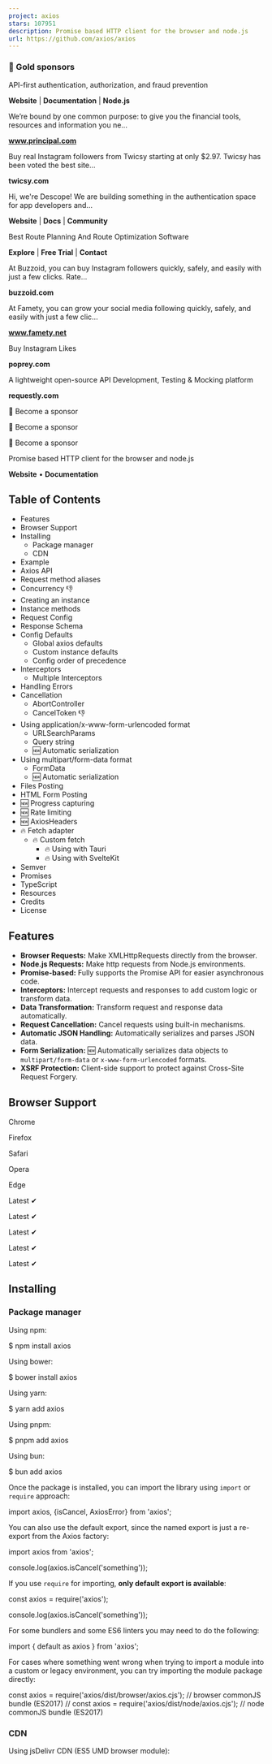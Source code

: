 ```yaml
---
project: axios
stars: 107951
description: Promise based HTTP client for the browser and node.js
url: https://github.com/axios/axios
---
```


### 🥇 Gold sponsors  

API-first authentication, authorization, and fraud prevention

**Website** | **Documentation** | **Node.js**

We’re bound by one common purpose: to give you the financial tools, resources and information you ne...

**www.principal.com**

Buy real Instagram followers from Twicsy starting at only $2.97. Twicsy has been voted the best site...

**twicsy.com**

Hi, we're Descope! We are building something in the authentication space for app developers and...

**Website** | **Docs** | **Community**

Best Route Planning And Route Optimization Software

**Explore** | **Free Trial** | **Contact**

At Buzzoid, you can buy Instagram followers quickly, safely, and easily with just a few clicks. Rate...

**buzzoid.com**

At Famety, you can grow your social media following quickly, safely, and easily with just a few clic...

**www.famety.net**

Buy Instagram Likes

**poprey.com**

A lightweight open-source API Development, Testing & Mocking platform

**requestly.com**

💜 Become a sponsor

💜 Become a sponsor

💜 Become a sponsor

  
  

  

Promise based HTTP client for the browser and node.js

**Website** • **Documentation**

Table of Contents
-----------------

-   Features
-   Browser Support
-   Installing
    -   Package manager
    -   CDN
-   Example
-   Axios API
-   Request method aliases
-   Concurrency 👎
-   Creating an instance
-   Instance methods
-   Request Config
-   Response Schema
-   Config Defaults
    -   Global axios defaults
    -   Custom instance defaults
    -   Config order of precedence
-   Interceptors
    -   Multiple Interceptors
-   Handling Errors
-   Cancellation
    -   AbortController
    -   CancelToken 👎
-   Using application/x-www-form-urlencoded format
    -   URLSearchParams
    -   Query string
    -   🆕 Automatic serialization
-   Using multipart/form-data format
    -   FormData
    -   🆕 Automatic serialization
-   Files Posting
-   HTML Form Posting
-   🆕 Progress capturing
-   🆕 Rate limiting
-   🆕 AxiosHeaders
-   🔥 Fetch adapter
    -   🔥 Custom fetch
        -   🔥 Using with Tauri
        -   🔥 Using with SvelteKit
-   Semver
-   Promises
-   TypeScript
-   Resources
-   Credits
-   License

Features
--------

-   **Browser Requests:** Make XMLHttpRequests directly from the browser.
-   **Node.js Requests:** Make http requests from Node.js environments.
-   **Promise-based:** Fully supports the Promise API for easier asynchronous code.
-   **Interceptors:** Intercept requests and responses to add custom logic or transform data.
-   **Data Transformation:** Transform request and response data automatically.
-   **Request Cancellation:** Cancel requests using built-in mechanisms.
-   **Automatic JSON Handling:** Automatically serializes and parses JSON data.
-   **Form Serialization:** 🆕 Automatically serializes data objects to `multipart/form-data` or `x-www-form-urlencoded` formats.
-   **XSRF Protection:** Client-side support to protect against Cross-Site Request Forgery.

Browser Support
---------------

Chrome

Firefox

Safari

Opera

Edge

Latest ✔

Latest ✔

Latest ✔

Latest ✔

Latest ✔

Installing
----------

### Package manager

Using npm:

$ npm install axios

Using bower:

$ bower install axios

Using yarn:

$ yarn add axios

Using pnpm:

$ pnpm add axios

Using bun:

$ bun add axios

Once the package is installed, you can import the library using `import` or `require` approach:

import axios, {isCancel, AxiosError} from 'axios';

You can also use the default export, since the named export is just a re-export from the Axios factory:

import axios from 'axios';

console.log(axios.isCancel('something'));

If you use `require` for importing, **only default export is available**:

const axios \= require('axios');

console.log(axios.isCancel('something'));

For some bundlers and some ES6 linters you may need to do the following:

import { default as axios } from 'axios';

For cases where something went wrong when trying to import a module into a custom or legacy environment, you can try importing the module package directly:

const axios \= require('axios/dist/browser/axios.cjs'); // browser commonJS bundle (ES2017)
// const axios = require('axios/dist/node/axios.cjs'); // node commonJS bundle (ES2017)

### CDN

Using jsDelivr CDN (ES5 UMD browser module):

<script src\="https://cdn.jsdelivr.net/npm/axios@1.6.7/dist/axios.min.js"\></script\>

Using unpkg CDN:

<script src\="https://unpkg.com/axios@1.6.7/dist/axios.min.js"\></script\>

Example
-------

> **Note**: CommonJS usage In order to gain the TypeScript typings (for intellisense / autocomplete) while using CommonJS imports with `require()`, use the following approach:

import axios from 'axios';
//const axios = require('axios'); // legacy way

// Make a request for a user with a given ID
axios.get('/user?ID=12345')
  .then(function (response) {
    // handle success
    console.log(response);
  })
  .catch(function (error) {
    // handle error
    console.log(error);
  })
  .finally(function () {
    // always executed
  });

// Optionally the request above could also be done as
axios.get('/user', {
    params: {
      ID: 12345
    }
  })
  .then(function (response) {
    console.log(response);
  })
  .catch(function (error) {
    console.log(error);
  })
  .finally(function () {
    // always executed
  });

// Want to use async/await? Add the \`async\` keyword to your outer function/method.
async function getUser() {
  try {
    const response \= await axios.get('/user?ID=12345');
    console.log(response);
  } catch (error) {
    console.error(error);
  }
}

> **Note**: `async/await` is part of ECMAScript 2017 and is not supported in Internet Explorer and older browsers, so use with caution.

Performing a `POST` request

axios.post('/user', {
    firstName: 'Fred',
    lastName: 'Flintstone'
  })
  .then(function (response) {
    console.log(response);
  })
  .catch(function (error) {
    console.log(error);
  });

Performing multiple concurrent requests

function getUserAccount() {
  return axios.get('/user/12345');
}

function getUserPermissions() {
  return axios.get('/user/12345/permissions');
}

Promise.all(\[getUserAccount(), getUserPermissions()\])
  .then(function (results) {
    const acct \= results\[0\];
    const perm \= results\[1\];
  });

axios API
---------

Requests can be made by passing the relevant config to `axios`.

##### axios(config)

// Send a POST request
axios({
  method: 'post',
  url: '/user/12345',
  data: {
    firstName: 'Fred',
    lastName: 'Flintstone'
  }
});

// GET request for remote image in node.js
axios({
  method: 'get',
  url: 'https://bit.ly/2mTM3nY',
  responseType: 'stream'
})
  .then(function (response) {
    response.data.pipe(fs.createWriteStream('ada\_lovelace.jpg'))
  });

##### axios(url\[, config\])

// Send a GET request (default method)
axios('/user/12345');

### Request method aliases

For convenience, aliases have been provided for all common request methods.

##### axios.request(config)

##### axios.get(url\[, config\])

##### axios.delete(url\[, config\])

##### axios.head(url\[, config\])

##### axios.options(url\[, config\])

##### axios.post(url\[, data\[, config\]\])

##### axios.put(url\[, data\[, config\]\])

##### axios.patch(url\[, data\[, config\]\])

###### NOTE

When using the alias methods `url`, `method`, and `data` properties don't need to be specified in config.

### Concurrency (Deprecated)

Please use `Promise.all` to replace the below functions.

Helper functions for dealing with concurrent requests.

axios.all(iterable) axios.spread(callback)

### Creating an instance

You can create a new instance of axios with a custom config.

##### axios.create(\[config\])

const instance \= axios.create({
  baseURL: 'https://some-domain.com/api/',
  timeout: 1000,
  headers: {'X-Custom-Header': 'foobar'}
});

### Instance methods

The available instance methods are listed below. The specified config will be merged with the instance config.

##### axios#request(config)

##### axios#get(url\[, config\])

##### axios#delete(url\[, config\])

##### axios#head(url\[, config\])

##### axios#options(url\[, config\])

##### axios#post(url\[, data\[, config\]\])

##### axios#put(url\[, data\[, config\]\])

##### axios#patch(url\[, data\[, config\]\])

##### axios#getUri(\[config\])

Request Config
--------------

These are the available config options for making requests. Only the `url` is required. Requests will default to `GET` if `method` is not specified.

{
  // \`url\` is the server URL that will be used for the request
  url: '/user',

  // \`method\` is the request method to be used when making the request
  method: 'get', // default

  // \`baseURL\` will be prepended to \`url\` unless \`url\` is absolute and option \`allowAbsoluteUrls\` is set to true.
  // It can be convenient to set \`baseURL\` for an instance of axios to pass relative URLs
  // to methods of that instance.
  baseURL: 'https://some-domain.com/api/',

  // \`allowAbsoluteUrls\` determines whether or not absolute URLs will override a configured \`baseUrl\`.
  // When set to true (default), absolute values for \`url\` will override \`baseUrl\`.
  // When set to false, absolute values for \`url\` will always be prepended by \`baseUrl\`.
  allowAbsoluteUrls: true,

  // \`transformRequest\` allows changes to the request data before it is sent to the server
  // This is only applicable for request methods 'PUT', 'POST', 'PATCH' and 'DELETE'
  // The last function in the array must return a string or an instance of Buffer, ArrayBuffer,
  // FormData or Stream
  // You may modify the headers object.
  transformRequest: \[function (data, headers) {
    // Do whatever you want to transform the data

    return data;
  }\],

  // \`transformResponse\` allows changes to the response data to be made before
  // it is passed to then/catch
  transformResponse: \[function (data) {
    // Do whatever you want to transform the data

    return data;
  }\],

  // \`headers\` are custom headers to be sent
  headers: {'X-Requested-With': 'XMLHttpRequest'},

  // \`params\` are the URL parameters to be sent with the request
  // Must be a plain object or a URLSearchParams object
  params: {
    ID: 12345
  },

  // \`paramsSerializer\` is an optional config that allows you to customize serializing \`params\`.
  paramsSerializer: {

    // Custom encoder function which sends key/value pairs in an iterative fashion.
    encode?: (param: string): string \=> { /\* Do custom operations here and return transformed string \*/ },

    // Custom serializer function for the entire parameter. Allows user to mimic pre 1.x behaviour.
    serialize?: (params: Record<string, any\>, options?: ParamsSerializerOptions ),

    // Configuration for formatting array indexes in the params.
    indexes: false // Three available options: (1) indexes: null (leads to no brackets), (2) (default) indexes: false (leads to empty brackets), (3) indexes: true (leads to brackets with indexes).
  },

  // \`data\` is the data to be sent as the request body
  // Only applicable for request methods 'PUT', 'POST', 'DELETE , and 'PATCH'
  // When no \`transformRequest\` is set, must be of one of the following types:
  // - string, plain object, ArrayBuffer, ArrayBufferView, URLSearchParams
  // - Browser only: FormData, File, Blob
  // - Node only: Stream, Buffer, FormData (form-data package)
  data: {
    firstName: 'Fred'
  },

  // syntax alternative to send data into the body
  // method post
  // only the value is sent, not the key
  data: 'Country=Brasil&City=Belo Horizonte',

  // \`timeout\` specifies the number of milliseconds before the request times out.
  // If the request takes longer than \`timeout\`, the request will be aborted.
  timeout: 1000, // default is \`0\` (no timeout)

  // \`withCredentials\` indicates whether or not cross-site Access-Control requests
  // should be made using credentials
  withCredentials: false, // default

  // \`adapter\` allows custom handling of requests which makes testing easier.
  // Return a promise and supply a valid response (see lib/adapters/README.md)
  adapter: function (config) {
    /\* ... \*/
  },
  // Also, you can set the name of the built-in adapter, or provide an array with their names
  // to choose the first available in the environment
  adapter: 'xhr', // 'fetch' | 'http' | \['xhr', 'http', 'fetch'\]

  // \`auth\` indicates that HTTP Basic auth should be used, and supplies credentials.
  // This will set an \`Authorization\` header, overwriting any existing
  // \`Authorization\` custom headers you have set using \`headers\`.
  // Please note that only HTTP Basic auth is configurable through this parameter.
  // For Bearer tokens and such, use \`Authorization\` custom headers instead.
  auth: {
    username: 'janedoe',
    password: 's00pers3cret'
  },

  // \`responseType\` indicates the type of data that the server will respond with
  // options are: 'arraybuffer', 'document', 'json', 'text', 'stream'
  //   browser only: 'blob'
  responseType: 'json', // default

  // \`responseEncoding\` indicates encoding to use for decoding responses (Node.js only)
  // Note: Ignored for \`responseType\` of 'stream' or client-side requests
  // options are: 'ascii', 'ASCII', 'ansi', 'ANSI', 'binary', 'BINARY', 'base64', 'BASE64', 'base64url',
  // 'BASE64URL', 'hex', 'HEX', 'latin1', 'LATIN1', 'ucs-2', 'UCS-2', 'ucs2', 'UCS2', 'utf-8', 'UTF-8',
  // 'utf8', 'UTF8', 'utf16le', 'UTF16LE'
  responseEncoding: 'utf8', // default

  // \`xsrfCookieName\` is the name of the cookie to use as a value for xsrf token
  xsrfCookieName: 'XSRF-TOKEN', // default

  // \`xsrfHeaderName\` is the name of the http header that carries the xsrf token value
  xsrfHeaderName: 'X-XSRF-TOKEN', // default

  // \`undefined\` (default) - set XSRF header only for the same origin requests
  withXSRFToken: boolean | undefined | ((config: InternalAxiosRequestConfig) \=> boolean | undefined),

  // \`onUploadProgress\` allows handling of progress events for uploads
  // browser & node.js
  onUploadProgress: function ({loaded, total, progress, bytes, estimated, rate, upload \= true}) {
    // Do whatever you want with the Axios progress event
  },

  // \`onDownloadProgress\` allows handling of progress events for downloads
  // browser & node.js
  onDownloadProgress: function ({loaded, total, progress, bytes, estimated, rate, download \= true}) {
    // Do whatever you want with the Axios progress event
  },

  // \`maxContentLength\` defines the max size of the http response content in bytes allowed in node.js
  maxContentLength: 2000,

  // \`maxBodyLength\` (Node only option) defines the max size of the http request content in bytes allowed
  maxBodyLength: 2000,

  // \`validateStatus\` defines whether to resolve or reject the promise for a given
  // HTTP response status code. If \`validateStatus\` returns \`true\` (or is set to \`null\`
  // or \`undefined\`), the promise will be resolved; otherwise, the promise will be
  // rejected.
  validateStatus: function (status) {
    return status \>= 200 && status < 300; // default
  },

  // \`maxRedirects\` defines the maximum number of redirects to follow in node.js.
  // If set to 0, no redirects will be followed.
  maxRedirects: 21, // default

  // \`beforeRedirect\` defines a function that will be called before redirect.
  // Use this to adjust the request options upon redirecting,
  // to inspect the latest response headers,
  // or to cancel the request by throwing an error
  // If maxRedirects is set to 0, \`beforeRedirect\` is not used.
  beforeRedirect: (options, { headers }) \=> {
    if (options.hostname \=== "example.com") {
      options.auth \= "user:password";
    }
  },

  // \`socketPath\` defines a UNIX Socket to be used in node.js.
  // e.g. '/var/run/docker.sock' to send requests to the docker daemon.
  // Only either \`socketPath\` or \`proxy\` can be specified.
  // If both are specified, \`socketPath\` is used.
  socketPath: null, // default

  // \`transport\` determines the transport method that will be used to make the request.
  // If defined, it will be used. Otherwise, if \`maxRedirects\` is 0,
  // the default \`http\` or \`https\` library will be used, depending on the protocol specified in \`protocol\`.
  // Otherwise, the \`httpFollow\` or \`httpsFollow\` library will be used, again depending on the protocol,
  // which can handle redirects.
  transport: undefined, // default

  // \`httpAgent\` and \`httpsAgent\` define a custom agent to be used when performing http
  // and https requests, respectively, in node.js. This allows options to be added like
  // \`keepAlive\` that are not enabled by default before Node.js v19.0.0. After Node.js
  // v19.0.0, you no longer need to customize the agent to enable \`keepAlive\` because
  // \`http.globalAgent\` has \`keepAlive\` enabled by default.
  httpAgent: new http.Agent({ keepAlive: true }),
  httpsAgent: new https.Agent({ keepAlive: true }),

  // \`proxy\` defines the hostname, port, and protocol of the proxy server.
  // You can also define your proxy using the conventional \`http\_proxy\` and
  // \`https\_proxy\` environment variables. If you are using environment variables
  // for your proxy configuration, you can also define a \`no\_proxy\` environment
  // variable as a comma-separated list of domains that should not be proxied.
  // Use \`false\` to disable proxies, ignoring environment variables.
  // \`auth\` indicates that HTTP Basic auth should be used to connect to the proxy, and
  // supplies credentials.
  // This will set an \`Proxy-Authorization\` header, overwriting any existing
  // \`Proxy-Authorization\` custom headers you have set using \`headers\`.
  // If the proxy server uses HTTPS, then you must set the protocol to \`https\`.
  proxy: {
    protocol: 'https',
    host: '127.0.0.1',
    // hostname: '127.0.0.1' // Takes precedence over 'host' if both are defined
    port: 9000,
    auth: {
      username: 'mikeymike',
      password: 'rapunz3l'
    }
  },

  // \`cancelToken\` specifies a cancel token that can be used to cancel the request
  // (see Cancellation section below for details)
  cancelToken: new CancelToken(function (cancel) {
  }),

  // an alternative way to cancel Axios requests using AbortController
  signal: new AbortController().signal,

  // \`decompress\` indicates whether or not the response body should be decompressed
  // automatically. If set to \`true\` will also remove the 'content-encoding' header
  // from the responses objects of all decompressed responses
  // - Node only (XHR cannot turn off decompression)
  decompress: true, // default

  // \`insecureHTTPParser\` boolean.
  // Indicates where to use an insecure HTTP parser that accepts invalid HTTP headers.
  // This may allow interoperability with non-conformant HTTP implementations.
  // Using the insecure parser should be avoided.
  // see options https://nodejs.org/dist/latest-v12.x/docs/api/http.html#http\_http\_request\_url\_options\_callback
  // see also https://nodejs.org/en/blog/vulnerability/february-2020-security-releases/#strict-http-header-parsing-none
  insecureHTTPParser: undefined, // default

  // transitional options for backward compatibility that may be removed in the newer versions
  transitional: {
    // silent JSON parsing mode
    // \`true\`  - ignore JSON parsing errors and set response.data to null if parsing failed (old behaviour)
    // \`false\` - throw SyntaxError if JSON parsing failed (Note: responseType must be set to 'json')
    silentJSONParsing: true, // default value for the current Axios version

    // try to parse the response string as JSON even if \`responseType\` is not 'json'
    forcedJSONParsing: true,

    // throw ETIMEDOUT error instead of generic ECONNABORTED on request timeouts
    clarifyTimeoutError: false,
  },

  env: {
    // The FormData class to be used to automatically serialize the payload into a FormData object
    FormData: window?.FormData || global?.FormData
  },

  formSerializer: {
      visitor: (value, key, path, helpers) \=> {}; // custom visitor function to serialize form values
      dots: boolean; // use dots instead of brackets format
      metaTokens: boolean; // keep special endings like {} in parameter key
      indexes: boolean; // array indexes format null - no brackets, false - empty brackets, true - brackets with indexes
  },

  // http adapter only (node.js)
  maxRate: \[
    100 \* 1024, // 100KB/s upload limit,
    100 \* 1024  // 100KB/s download limit
  \]
}

Response Schema
---------------

The response for a request contains the following information.

{
  // \`data\` is the response that was provided by the server
  data: {},

  // \`status\` is the HTTP status code from the server response
  status: 200,

  // \`statusText\` is the HTTP status message from the server response
  statusText: 'OK',

  // \`headers\` the HTTP headers that the server responded with
  // All header names are lowercase and can be accessed using the bracket notation.
  // Example: \`response.headers\['content-type'\]\`
  headers: {},

  // \`config\` is the config that was provided to \`axios\` for the request
  config: {},

  // \`request\` is the request that generated this response
  // It is the last ClientRequest instance in node.js (in redirects)
  // and an XMLHttpRequest instance in the browser
  request: {}
}

When using `then`, you will receive the response as follows:

axios.get('/user/12345')
  .then(function (response) {
    console.log(response.data);
    console.log(response.status);
    console.log(response.statusText);
    console.log(response.headers);
    console.log(response.config);
  });

When using `catch`, or passing a rejection callback as second parameter of `then`, the response will be available through the `error` object as explained in the Handling Errors section.

Config Defaults
---------------

You can specify config defaults that will be applied to every request.

### Global axios defaults

axios.defaults.baseURL \= 'https://api.example.com';

// Important: If axios is used with multiple domains, the AUTH\_TOKEN will be sent to all of them.
// See below for an example using Custom instance defaults instead.
axios.defaults.headers.common\['Authorization'\] \= AUTH\_TOKEN;

axios.defaults.headers.post\['Content-Type'\] \= 'application/x-www-form-urlencoded';

### Custom instance defaults

// Set config defaults when creating the instance
const instance \= axios.create({
  baseURL: 'https://api.example.com'
});

// Alter defaults after instance has been created
instance.defaults.headers.common\['Authorization'\] \= AUTH\_TOKEN;

### Config order of precedence

Config will be merged with an order of precedence. The order is library defaults found in lib/defaults/index.js, then `defaults` property of the instance, and finally `config` argument for the request. The latter will take precedence over the former. Here's an example.

// Create an instance using the config defaults provided by the library
// At this point the timeout config value is \`0\` as is the default for the library
const instance \= axios.create();

// Override timeout default for the library
// Now all requests using this instance will wait 2.5 seconds before timing out
instance.defaults.timeout \= 2500;

// Override timeout for this request as it's known to take a long time
instance.get('/longRequest', {
  timeout: 5000
});

Interceptors
------------

You can intercept requests or responses before they are handled by `then` or `catch`.

const instance \= axios.create();

// Add a request interceptor
instance.interceptors.request.use(function (config) {
    // Do something before request is sent
    return config;
  }, function (error) {
    // Do something with request error
    return Promise.reject(error);
  });

// Add a response interceptor
instance.interceptors.response.use(function (response) {
    // Any status code that lie within the range of 2xx cause this function to trigger
    // Do something with response data
    return response;
  }, function (error) {
    // Any status codes that falls outside the range of 2xx cause this function to trigger
    // Do something with response error
    return Promise.reject(error);
  });

If you need to remove an interceptor later you can.

const instance \= axios.create();
const myInterceptor \= instance.interceptors.request.use(function () {/\*...\*/});
axios.interceptors.request.eject(myInterceptor);

You can also clear all interceptors for requests or responses.

const instance \= axios.create();
instance.interceptors.request.use(function () {/\*...\*/});
instance.interceptors.request.clear(); // Removes interceptors from requests
instance.interceptors.response.use(function () {/\*...\*/});
instance.interceptors.response.clear(); // Removes interceptors from responses

You can add interceptors to a custom instance of axios.

const instance \= axios.create();
instance.interceptors.request.use(function () {/\*...\*/});

When you add request interceptors, they are presumed to be asynchronous by default. This can cause a delay in the execution of your axios request when the main thread is blocked (a promise is created under the hood for the interceptor and your request gets put on the bottom of the call stack). If your request interceptors are synchronous you can add a flag to the options object that will tell axios to run the code synchronously and avoid any delays in request execution.

axios.interceptors.request.use(function (config) {
  config.headers.test \= 'I am only a header!';
  return config;
}, null, { synchronous: true });

If you want to execute a particular interceptor based on a runtime check, you can add a `runWhen` function to the options object. The request interceptor will not be executed **if and only if** the return of `runWhen` is `false`. The function will be called with the config object (don't forget that you can bind your own arguments to it as well.) This can be handy when you have an asynchronous request interceptor that only needs to run at certain times.

function onGetCall(config) {
  return config.method \=== 'get';
}
axios.interceptors.request.use(function (config) {
  config.headers.test \= 'special get headers';
  return config;
}, null, { runWhen: onGetCall });

> **Note:** options parameter(having `synchronous` and `runWhen` properties) is only supported for request interceptors at the moment.

### Multiple Interceptors

Given you add multiple response interceptors and when the response was fulfilled

-   then each interceptor is executed
-   then they are executed in the order they were added
-   then only the last interceptor's result is returned
-   then every interceptor receives the result of its predecessor
-   and when the fulfillment-interceptor throws
    -   then the following fulfillment-interceptor is not called
    -   then the following rejection-interceptor is called
    -   once caught, another following fulfill-interceptor is called again (just like in a promise chain).

Read the interceptor tests for seeing all this in code.

Error Types
-----------

There are many different axios error messages that can appear that can provide basic information about the specifics of the error and where opportunities may lie in debugging.

The general structure of axios errors is as follows:

Property

Definition

message

A quick summary of the error message and the status it failed with.

name

This defines where the error originated from. For axios, it will always be an 'AxiosError'.

stack

Provides the stack trace of the error.

config

An axios config object with specific instance configurations defined by the user from when the request was made

code

Represents an axios identified error. The table below lists out specific definitions for internal axios error.

status

HTTP response status code. See here for common HTTP response status code meanings.

Below is a list of potential axios identified error:

Code

Definition

ERR\_BAD\_OPTION\_VALUE

Invalid value provided in axios configuration.

ERR\_BAD\_OPTION

Invalid option provided in axios configuration.

ERR\_NOT\_SUPPORT

Feature or method not supported in the current axios environment.

ERR\_DEPRECATED

Deprecated feature or method used in axios.

ERR\_INVALID\_URL

Invalid URL provided for axios request.

ECONNABORTED

Typically indicates that the request has been timed out (unless `transitional.clarifyTimeoutError` is set) or aborted by the browser or its plugin.

ERR\_CANCELED

Feature or method is canceled explicitly by the user using an AbortSignal (or a CancelToken).

ETIMEDOUT

Request timed out due to exceeding default axios timelimit. `transitional.clarifyTimeoutError` must be set to `true`, otherwise a generic `ECONNABORTED` error will be thrown instead.

ERR\_NETWORK

Network-related issue. In the browser, this error can also be caused by a CORS or Mixed Content policy violation. The browser does not allow the JS code to clarify the real reason for the error caused by security issues, so please check the console.

ERR\_FR\_TOO\_MANY\_REDIRECTS

Request is redirected too many times; exceeds max redirects specified in axios configuration.

ERR\_BAD\_RESPONSE

Response cannot be parsed properly or is in an unexpected format. Usually related to a response with `5xx` status code.

ERR\_BAD\_REQUEST

The request has an unexpected format or is missing required parameters. Usually related to a response with `4xx` status code.

Handling Errors
---------------

the default behavior is to reject every response that returns with a status code that falls out of the range of 2xx and treat it as an error.

axios.get('/user/12345')
  .catch(function (error) {
    if (error.response) {
      // The request was made and the server responded with a status code
      // that falls out of the range of 2xx
      console.log(error.response.data);
      console.log(error.response.status);
      console.log(error.response.headers);
    } else if (error.request) {
      // The request was made but no response was received
      // \`error.request\` is an instance of XMLHttpRequest in the browser and an instance of
      // http.ClientRequest in node.js
      console.log(error.request);
    } else {
      // Something happened in setting up the request that triggered an Error
      console.log('Error', error.message);
    }
    console.log(error.config);
  });

Using the `validateStatus` config option, you can override the default condition (status >= 200 && status < 300) and define HTTP code(s) that should throw an error.

axios.get('/user/12345', {
  validateStatus: function (status) {
    return status < 500; // Resolve only if the status code is less than 500
  }
})

Using `toJSON` you get an object with more information about the HTTP error.

axios.get('/user/12345')
  .catch(function (error) {
    console.log(error.toJSON());
  });

Cancellation
------------

### AbortController

Starting from `v0.22.0` Axios supports AbortController to cancel requests in fetch API way:

const controller \= new AbortController();

axios.get('/foo/bar', {
   signal: controller.signal
}).then(function(response) {
   //...
});
// cancel the request
controller.abort()

### CancelToken `👎deprecated`

You can also cancel a request using a _CancelToken_.

> The axios cancel token API is based on the withdrawn cancellable promises proposal.

> This API is deprecated since v0.22.0 and shouldn't be used in new projects

You can create a cancel token using the `CancelToken.source` factory as shown below:

const CancelToken \= axios.CancelToken;
const source \= CancelToken.source();

axios.get('/user/12345', {
  cancelToken: source.token
}).catch(function (thrown) {
  if (axios.isCancel(thrown)) {
    console.log('Request canceled', thrown.message);
  } else {
    // handle error
  }
});

axios.post('/user/12345', {
  name: 'new name'
}, {
  cancelToken: source.token
})

// cancel the request (the message parameter is optional)
source.cancel('Operation canceled by the user.');

You can also create a cancel token by passing an executor function to the `CancelToken` constructor:

const CancelToken \= axios.CancelToken;
let cancel;

axios.get('/user/12345', {
  cancelToken: new CancelToken(function executor(c) {
    // An executor function receives a cancel function as a parameter
    cancel \= c;
  })
});

// cancel the request
cancel();

> **Note:** you can cancel several requests with the same cancel token/abort controller. If a cancellation token is already cancelled at the moment of starting an Axios request, then the request is cancelled immediately, without any attempts to make a real request.

> During the transition period, you can use both cancellation APIs, even for the same request:

Using `application/x-www-form-urlencoded` format
------------------------------------------------

### URLSearchParams

By default, axios serializes JavaScript objects to `JSON`. To send data in the `application/x-www-form-urlencoded` format instead, you can use the `URLSearchParams` API, which is supported in the vast majority of browsers,and Node starting with v10 (released in 2018).

const params \= new URLSearchParams({ foo: 'bar' });
params.append('extraparam', 'value');
axios.post('/foo', params);

### Query string (Older browsers)

For compatibility with very old browsers, there is a polyfill available (make sure to polyfill the global environment).

Alternatively, you can encode data using the `qs` library:

const qs \= require('qs');
axios.post('/foo', qs.stringify({ 'bar': 123 }));

Or in another way (ES6),

import qs from 'qs';
const data \= { 'bar': 123 };
const options \= {
  method: 'POST',
  headers: { 'content-type': 'application/x-www-form-urlencoded' },
  data: qs.stringify(data),
  url,
};
axios(options);

### Older Node.js versions

For older Node.js engines, you can use the `querystring` module as follows:

const querystring \= require('querystring');
axios.post('https://something.com/', querystring.stringify({ foo: 'bar' }));

You can also use the `qs` library.

> **Note**: The `qs` library is preferable if you need to stringify nested objects, as the `querystring` method has known issues with that use case.

### 🆕 Automatic serialization to URLSearchParams

Axios will automatically serialize the data object to urlencoded format if the content-type header is set to "application/x-www-form-urlencoded".

const data \= {
  x: 1,
  arr: \[1, 2, 3\],
  arr2: \[1, \[2\], 3\],
  users: \[{name: 'Peter', surname: 'Griffin'}, {name: 'Thomas', surname: 'Anderson'}\],
};

await axios.postForm('https://postman-echo.com/post', data,
  {headers: {'content-type': 'application/x-www-form-urlencoded'}}
);

The server will handle it as:

  {
    x: '1',
    'arr\[\]': \[ '1', '2', '3' \],
    'arr2\[0\]': '1',
    'arr2\[1\]\[0\]': '2',
    'arr2\[2\]': '3',
    'arr3\[\]': \[ '1', '2', '3' \],
    'users\[0\]\[name\]': 'Peter',
    'users\[0\]\[surname\]': 'griffin',
    'users\[1\]\[name\]': 'Thomas',
    'users\[1\]\[surname\]': 'Anderson'
  }

If your backend body-parser (like `body-parser` of `express.js`) supports nested objects decoding, you will get the same object on the server-side automatically

  var app \= express();

  app.use(bodyParser.urlencoded({ extended: true })); // support encoded bodies

  app.post('/', function (req, res, next) {
     // echo body as JSON
     res.send(JSON.stringify(req.body));
  });

  server \= app.listen(3000);

Using `multipart/form-data` format
----------------------------------

### FormData

To send the data as a `multipart/formdata` you need to pass a formData instance as a payload. Setting the `Content-Type` header is not required as Axios guesses it based on the payload type.

const formData \= new FormData();
formData.append('foo', 'bar');

axios.post('https://httpbin.org/post', formData);

In node.js, you can use the `form-data` library as follows:

const FormData \= require('form-data');

const form \= new FormData();
form.append('my\_field', 'my value');
form.append('my\_buffer', new Buffer(10));
form.append('my\_file', fs.createReadStream('/foo/bar.jpg'));

axios.post('https://example.com', form)

### 🆕 Automatic serialization to FormData

Starting from `v0.27.0`, Axios supports automatic object serialization to a FormData object if the request `Content-Type` header is set to `multipart/form-data`.

The following request will submit the data in a FormData format (Browser & Node.js):

import axios from 'axios';

axios.post('https://httpbin.org/post', {x: 1}, {
  headers: {
    'Content-Type': 'multipart/form-data'
  }
}).then(({data}) \=> console.log(data));

In the `node.js` build, the (`form-data`) polyfill is used by default.

You can overload the FormData class by setting the `env.FormData` config variable, but you probably won't need it in most cases:

const axios \= require('axios');
var FormData \= require('form-data');

axios.post('https://httpbin.org/post', {x: 1, buf: new Buffer(10)}, {
  headers: {
    'Content-Type': 'multipart/form-data'
  }
}).then(({data}) \=> console.log(data));

Axios FormData serializer supports some special endings to perform the following operations:

-   `{}` - serialize the value with JSON.stringify
-   `[]` - unwrap the array-like object as separate fields with the same key

> **Note**: unwrap/expand operation will be used by default on arrays and FileList objects

FormData serializer supports additional options via `config.formSerializer: object` property to handle rare cases:

-   `visitor: Function` - user-defined visitor function that will be called recursively to serialize the data object to a `FormData` object by following custom rules.
    
-   `dots: boolean = false` - use dot notation instead of brackets to serialize arrays and objects;
    
-   `metaTokens: boolean = true` - add the special ending (e.g `user{}: '{"name": "John"}'`) in the FormData key. The back-end body-parser could potentially use this meta-information to automatically parse the value as JSON.
    
-   `indexes: null|false|true = false` - controls how indexes will be added to unwrapped keys of `flat` array-like objects.
    
    -   `null` - don't add brackets (`arr: 1`, `arr: 2`, `arr: 3`)
    -   `false`(default) - add empty brackets (`arr[]: 1`, `arr[]: 2`, `arr[]: 3`)
    -   `true` - add brackets with indexes (`arr[0]: 1`, `arr[1]: 2`, `arr[2]: 3`)

Let's say we have an object like this one:

const obj \= {
  x: 1,
  arr: \[1, 2, 3\],
  arr2: \[1, \[2\], 3\],
  users: \[{name: 'Peter', surname: 'Griffin'}, {name: 'Thomas', surname: 'Anderson'}\],
  'obj2{}': \[{x:1}\]
};

The following steps will be executed by the Axios serializer internally:

const formData \= new FormData();
formData.append('x', '1');
formData.append('arr\[\]', '1');
formData.append('arr\[\]', '2');
formData.append('arr\[\]', '3');
formData.append('arr2\[0\]', '1');
formData.append('arr2\[1\]\[0\]', '2');
formData.append('arr2\[2\]', '3');
formData.append('users\[0\]\[name\]', 'Peter');
formData.append('users\[0\]\[surname\]', 'Griffin');
formData.append('users\[1\]\[name\]', 'Thomas');
formData.append('users\[1\]\[surname\]', 'Anderson');
formData.append('obj2{}', '\[{"x":1}\]');

Axios supports the following shortcut methods: `postForm`, `putForm`, `patchForm` which are just the corresponding http methods with the `Content-Type` header preset to `multipart/form-data`.

Files Posting
-------------

You can easily submit a single file:

await axios.postForm('https://httpbin.org/post', {
  'myVar' : 'foo',
  'file': document.querySelector('#fileInput').files\[0\]
});

or multiple files as `multipart/form-data`:

await axios.postForm('https://httpbin.org/post', {
  'files\[\]': document.querySelector('#fileInput').files
});

`FileList` object can be passed directly:

await axios.postForm('https://httpbin.org/post', document.querySelector('#fileInput').files)

All files will be sent with the same field names: `files[]`.

🆕 HTML Form Posting (browser)
------------------------------

Pass HTML Form element as a payload to submit it as `multipart/form-data` content.

await axios.postForm('https://httpbin.org/post', document.querySelector('#htmlForm'));

`FormData` and `HTMLForm` objects can also be posted as `JSON` by explicitly setting the `Content-Type` header to `application/json`:

await axios.post('https://httpbin.org/post', document.querySelector('#htmlForm'), {
  headers: {
    'Content-Type': 'application/json'
  }
})

For example, the Form

<form id\="form"\>
  <input type\="text" name\="foo" value\="1"\>
  <input type\="text" name\="deep.prop" value\="2"\>
  <input type\="text" name\="deep prop spaced" value\="3"\>
  <input type\="text" name\="baz" value\="4"\>
  <input type\="text" name\="baz" value\="5"\>

  <select name\="user.age"\>
    <option value\="value1"\>Value 1</option\>
    <option value\="value2" selected\>Value 2</option\>
    <option value\="value3"\>Value 3</option\>
  </select\>

  <input type\="submit" value\="Save"\>
</form\>

will be submitted as the following JSON object:

{
  "foo": "1",
  "deep": {
    "prop": {
      "spaced": "3"
    }
  },
  "baz": \[
    "4",
    "5"
  \],
  "user": {
    "age": "value2"
  }
}

Sending `Blobs`/`Files` as JSON (`base64`) is not currently supported.

🆕 Progress capturing
---------------------

Axios supports both browser and node environments to capture request upload/download progress. The frequency of progress events is forced to be limited to `3` times per second.

await axios.post(url, data, {
  onUploadProgress: function (axiosProgressEvent) {
    /\*{
      loaded: number;
      total?: number;
      progress?: number; // in range \[0..1\]
      bytes: number; // how many bytes have been transferred since the last trigger (delta)
      estimated?: number; // estimated time in seconds
      rate?: number; // upload speed in bytes
      upload: true; // upload sign
    }\*/
  },

  onDownloadProgress: function (axiosProgressEvent) {
    /\*{
      loaded: number;
      total?: number;
      progress?: number;
      bytes: number;
      estimated?: number;
      rate?: number; // download speed in bytes
      download: true; // download sign
    }\*/
  }
});

You can also track stream upload/download progress in node.js:

const {data} \= await axios.post(SERVER\_URL, readableStream, {
   onUploadProgress: ({progress}) \=> {
     console.log((progress \* 100).toFixed(2));
   },

   headers: {
    'Content-Length': contentLength
   },

   maxRedirects: 0 // avoid buffering the entire stream
});

> **Note:** Capturing FormData upload progress is not currently supported in node.js environments.

> **⚠️ Warning** It is recommended to disable redirects by setting maxRedirects: 0 to upload the stream in the **node.js** environment, as follow-redirects package will buffer the entire stream in RAM without following the "backpressure" algorithm.

🆕 Rate limiting
----------------

Download and upload rate limits can only be set for the http adapter (node.js):

const {data} \= await axios.post(LOCAL\_SERVER\_URL, myBuffer, {
  onUploadProgress: ({progress, rate}) \=> {
    console.log(\`Upload \[${(progress\*100).toFixed(2)}%\]: ${(rate / 1024).toFixed(2)}KB/s\`)
  },

  maxRate: \[100 \* 1024\], // 100KB/s limit
});

🆕 AxiosHeaders
---------------

Axios has its own `AxiosHeaders` class to manipulate headers using a Map-like API that guarantees caseless work. Although HTTP is case-insensitive in headers, Axios will retain the case of the original header for stylistic reasons and for a workaround when servers mistakenly consider the header's case. The old approach of directly manipulating headers object is still available, but deprecated and not recommended for future usage.

### Working with headers

An AxiosHeaders object instance can contain different types of internal values. that control setting and merging logic. The final headers object with string values is obtained by Axios by calling the `toJSON` method.

> Note: By JSON here we mean an object consisting only of string values intended to be sent over the network.

The header value can be one of the following types:

-   `string` - normal string value that will be sent to the server
-   `null` - skip header when rendering to JSON
-   `false` - skip header when rendering to JSON, additionally indicates that `set` method must be called with `rewrite` option set to `true` to overwrite this value (Axios uses this internally to allow users to opt out of installing certain headers like `User-Agent` or `Content-Type`)
-   `undefined` - value is not set

> Note: The header value is considered set if it is not equal to undefined.

The headers object is always initialized inside interceptors and transformers:

  axios.interceptors.request.use((request: InternalAxiosRequestConfig) \=> {
      request.headers.set('My-header', 'value');

      request.headers.set({
        "My-set-header1": "my-set-value1",
        "My-set-header2": "my-set-value2"
      });

      request.headers.set('User-Agent', false); // disable subsequent setting the header by Axios

      request.headers.setContentType('text/plain');

      request.headers\['My-set-header2'\] \= 'newValue' // direct access is deprecated

      return request;
    }
  );

You can iterate over an `AxiosHeaders` instance using a `for...of` statement:

const headers \= new AxiosHeaders({
  foo: '1',
  bar: '2',
  baz: '3'
});

for(const \[header, value\] of headers) {
  console.log(header, value);
}

// foo 1
// bar 2
// baz 3

### new AxiosHeaders(headers?)

Constructs a new `AxiosHeaders` instance.

```
constructor(headers?: RawAxiosHeaders | AxiosHeaders | string);
```

If the headers object is a string, it will be parsed as RAW HTTP headers.

const headers \= new AxiosHeaders(\`
Host: www.bing.com
User-Agent: curl/7.54.0
Accept: \*/\*\`);

console.log(headers);

// Object \[AxiosHeaders\] {
//   host: 'www.bing.com',
//   'user-agent': 'curl/7.54.0',
//   accept: '\*/\*'
// }

### AxiosHeaders#set

set(headerName, value: Axios, rewrite?: boolean);
set(headerName, value, rewrite?: (this: AxiosHeaders, value: string, name: string, headers: RawAxiosHeaders) \=\> boolean);
set(headers?: RawAxiosHeaders | AxiosHeaders | string, rewrite?: boolean);

The `rewrite` argument controls the overwriting behavior:

-   `false` - do not overwrite if header's value is set (is not `undefined`)
-   `undefined` (default) - overwrite the header unless its value is set to `false`
-   `true` - rewrite anyway

The option can also accept a user-defined function that determines whether the value should be overwritten or not.

Returns `this`.

### AxiosHeaders#get(header)

```
  get(headerName: string, matcher?: true | AxiosHeaderMatcher): AxiosHeaderValue;
  get(headerName: string, parser: RegExp): RegExpExecArray | null;
```

Returns the internal value of the header. It can take an extra argument to parse the header's value with `RegExp.exec`, matcher function or internal key-value parser.

const headers \= new AxiosHeaders({
  'Content-Type': 'multipart/form-data; boundary=Asrf456BGe4h'
});

console.log(headers.get('Content-Type'));
// multipart/form-data; boundary=Asrf456BGe4h

console.log(headers.get('Content-Type', true)); // parse key-value pairs from a string separated with \\s,;= delimiters:
// \[Object: null prototype\] {
//   'multipart/form-data': undefined,
//    boundary: 'Asrf456BGe4h'
// }

console.log(headers.get('Content-Type', (value, name, headers) \=> {
  return String(value).replace(/a/g, 'ZZZ');
}));
// multipZZZrt/form-dZZZtZZZ; boundZZZry=Asrf456BGe4h

console.log(headers.get('Content-Type', /boundary\=(\\w+)/)?.\[0\]);
// boundary=Asrf456BGe4h

Returns the value of the header.

### AxiosHeaders#has(header, matcher?)

```
has(header: string, matcher?: AxiosHeaderMatcher): boolean;
```

Returns `true` if the header is set (has no `undefined` value).

### AxiosHeaders#delete(header, matcher?)

```
delete(header: string | string[], matcher?: AxiosHeaderMatcher): boolean;
```

Returns `true` if at least one header has been removed.

### AxiosHeaders#clear(matcher?)

```
clear(matcher?: AxiosHeaderMatcher): boolean;
```

Removes all headers. Unlike the `delete` method matcher, this optional matcher will be used to match against the header name rather than the value.

const headers \= new AxiosHeaders({
  'foo': '1',
  'x-foo': '2',
  'x-bar': '3',
});

console.log(headers.clear(/^x\-/)); // true

console.log(headers.toJSON()); // \[Object: null prototype\] { foo: '1' }

Returns `true` if at least one header has been cleared.

### AxiosHeaders#normalize(format);

If the headers object was changed directly, it can have duplicates with the same name but in different cases. This method normalizes the headers object by combining duplicate keys into one. Axios uses this method internally after calling each interceptor. Set `format` to true for converting headers name to lowercase and capitalize the initial letters (`cOntEnt-type` => `Content-Type`)

const headers \= new AxiosHeaders({
  'foo': '1',
});

headers.Foo \= '2';
headers.FOO \= '3';

console.log(headers.toJSON()); // \[Object: null prototype\] { foo: '1', Foo: '2', FOO: '3' }
console.log(headers.normalize().toJSON()); // \[Object: null prototype\] { foo: '3' }
console.log(headers.normalize(true).toJSON()); // \[Object: null prototype\] { Foo: '3' }

Returns `this`.

### AxiosHeaders#concat(...targets)

```
concat(...targets: Array<AxiosHeaders | RawAxiosHeaders | string | undefined | null>): AxiosHeaders;
```

Merges the instance with targets into a new `AxiosHeaders` instance. If the target is a string, it will be parsed as RAW HTTP headers.

Returns a new `AxiosHeaders` instance.

### AxiosHeaders#toJSON(asStrings?)

```
toJSON(asStrings?: boolean): RawAxiosHeaders;
```

Resolve all internal headers values into a new null prototype object. Set `asStrings` to true to resolve arrays as a string containing all elements, separated by commas.

### AxiosHeaders.from(thing?)

```
from(thing?: AxiosHeaders | RawAxiosHeaders | string): AxiosHeaders;
```

Returns a new `AxiosHeaders` instance created from the raw headers passed in, or simply returns the given headers object if it's an `AxiosHeaders` instance.

### AxiosHeaders.concat(...targets)

```
concat(...targets: Array<AxiosHeaders | RawAxiosHeaders | string | undefined | null>): AxiosHeaders;
```

Returns a new `AxiosHeaders` instance created by merging the target objects.

### Shortcuts

The following shortcuts are available:

-   `setContentType`, `getContentType`, `hasContentType`
    
-   `setContentLength`, `getContentLength`, `hasContentLength`
    
-   `setAccept`, `getAccept`, `hasAccept`
    
-   `setUserAgent`, `getUserAgent`, `hasUserAgent`
    
-   `setContentEncoding`, `getContentEncoding`, `hasContentEncoding`
    

🔥 Fetch adapter
----------------

Fetch adapter was introduced in `v1.7.0`. By default, it will be used if `xhr` and `http` adapters are not available in the build, or not supported by the environment. To use it by default, it must be selected explicitly:

const {data} \= axios.get(url, {
  adapter: 'fetch' // by default \['xhr', 'http', 'fetch'\]
})

You can create a separate instance for this:

const fetchAxios \= axios.create({
  adapter: 'fetch'
});

const {data} \= fetchAxios.get(url);

The adapter supports the same functionality as `xhr` adapter, **including upload and download progress capturing**. Also, it supports additional response types such as `stream` and `formdata` (if supported by the environment).

### 🔥 Custom fetch

Starting from `v1.12.0`, you can customize the fetch adapter to use a custom fetch API instead of environment globals. You can pass a custom `fetch` function, `Request`, and `Response` constructors via env config. This can be helpful in case of custom environments & app frameworks.

Also, when using a custom fetch, you may need to set custom Request and Response too. If you don't set them, global objects will be used. If your custom fetch api does not have these objects, and the globals are incompatible with a custom fetch, you must disable their use inside the fetch adapter by passing null.

> Note: Setting `Request` & `Response` to `null` will make it impossible for the fetch adapter to capture the upload & download progress.

Basic example:

import customFetchFunction from 'customFetchModule';

const instance \= axios.create({
  adapter: 'fetch',
  onDownloadProgress(e) {
    console.log('downloadProgress', e);
  },
  env: {
    fetch: customFetchFunction,
    Request: null, // undefined -> use the global constructor
    Response: null
  }
});

#### 🔥 Using with Tauri

A minimal example of setting up Axios for use in a Tauri app with a platform fetch function that ignores CORS policy for requests.

import { fetch } from "@tauri-apps/plugin-http";
import axios from "axios";

const instance \= axios.create({
  adapter: 'fetch',
  onDownloadProgress(e) {
    console.log('downloadProgress', e);
  },
  env: {
    fetch
  }
});

 const {data} \= await instance.get("https://google.com");

#### 🔥 Using with SvelteKit

SvelteKit framework has a custom implementation of the fetch function for server rendering (so called `load` functions), and also uses relative paths, which makes it incompatible with the standard URL API. So, Axios must be configured to use the custom fetch API:

export async function load({ fetch }) {
  const {data: post} \= await axios.get('https://jsonplaceholder.typicode.com/posts/1', {
    adapter: 'fetch',
    env: {
      fetch,
      Request: null,
      Response: null
    }
  });

  return { post };
}

Semver
------

Since Axios has reached a `v.1.0.0` we will fully embrace semver as per the spec here

Promises
--------

axios depends on a native ES6 Promise implementation to be supported. If your environment doesn't support ES6 Promises, you can polyfill.

TypeScript
----------

axios includes TypeScript definitions and a type guard for axios errors.

let user: User \= null;
try {
  const { data } \= await axios.get('/user?ID=12345');
  user \= data.userDetails;
} catch (error) {
  if (axios.isAxiosError(error)) {
    handleAxiosError(error);
  } else {
    handleUnexpectedError(error);
  }
}

Because axios dual publishes with an ESM default export and a CJS `module.exports`, there are some caveats. The recommended setting is to use `"moduleResolution": "node16"` (this is implied by `"module": "node16"`). Note that this requires TypeScript 4.7 or greater. If use ESM, your settings should be fine. If you compile TypeScript to CJS and you can’t use `"moduleResolution": "node 16"`, you have to enable `esModuleInterop`. If you use TypeScript to type check CJS JavaScript code, your only option is to use `"moduleResolution": "node16"`.

Online one-click setup
----------------------

You can use Gitpod, an online IDE(which is free for Open Source) for contributing or running the examples online.

Resources
---------

-   Changelog
-   Ecosystem
-   Contributing Guide
-   Code of Conduct

Credits
-------

axios is heavily inspired by the $http service provided in AngularJS. Ultimately axios is an effort to provide a standalone `$http`\-like service for use outside of AngularJS.

License
-------
